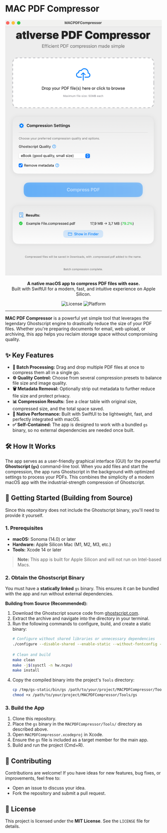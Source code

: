 # MAC PDF Compressor

<p align="center">
  <img src="MAC-Compressor.png" alt="MAC PDF Compressor Screenshot" width="600"/>
</p>

<p align="center">
  <strong>A native macOS app to compress PDF files with ease.</strong>
  <br />
  Built with SwiftUI for a modern, fast, and intuitive experience on Apple Silicon.
</p>

<p align="center">
  <img alt="License" src="https://img.shields.io/badge/License-MIT-blue.svg"/>
  <img alt="Platform" src="https://img.shields.io/badge/Platform-macOS (Apple Silicon)-orange"/>
</p>

---

**MAC PDF Compressor** is a powerful yet simple tool that leverages the legendary Ghostscript engine to drastically reduce the size of your PDF files. Whether you're preparing documents for email, web upload, or archiving, this app helps you reclaim storage space without compromising quality.

## ✨ Key Features

-   **📂 Batch Processing:** Drag and drop multiple PDF files at once to compress them all in a single go.
-   **⚙️ Quality Control:** Choose from several compression presets to balance file size and image quality.
-   **🗑️ Metadata Removal:** Optionally strip out metadata to further reduce file size and protect privacy.
-   **📊 Compression Results:** See a clear table with original size, compressed size, and the total space saved.
-   **🚀 Native Performance:** Built with SwiftUI to be lightweight, fast, and perfectly integrated with macOS.
-   **✅ Self-Contained:** The app is designed to work with a bundled `gs` binary, so no external dependencies are needed once built.

## 🛠️ How It Works

The app serves as a user-friendly graphical interface (GUI) for the powerful **Ghostscript (`gs`)** command-line tool. When you add files and start the compression, the app runs Ghostscript in the background with optimized settings to process your PDFs. This combines the simplicity of a modern macOS app with the industrial-strength compression of Ghostscript.

## 🚀 Getting Started (Building from Source)

Since this repository does not include the Ghostscript binary, you'll need to provide it yourself.

### 1. Prerequisites

-   **macOS:** Sonoma (14.0) or later
-   **Hardware:** Apple Silicon Mac (M1, M2, M3, etc.)
-   **Tools:** Xcode 14 or later

> **Note:** This app is built for Apple Silicon and will not run on Intel-based Macs.

### 2. Obtain the Ghostscript Binary

You must have a **statically linked** `gs` binary. This ensures it can be bundled with the app and run without external dependencies.

**Building from Source (Recommended):**
1.  Download the Ghostscript source code from [ghostscript.com](https://ghostscript.com/download/gsdnld.html).
2.  Extract the archive and navigate into the directory in your terminal.
3.  Run the following commands to configure, build, and create a static binary:
    ```sh
    # Configure without shared libraries or unnecessary dependencies
    ./configure --disable-shared --enable-static --without-fontconfig --without-freetype --without-libidn --prefix=/tmp/gs-static

    # Clean and build
    make clean
    make -j$(sysctl -n hw.ncpu)
    make install
    ```
4.  Copy the compiled binary into the project's `Tools` directory:
    ```sh
    cp /tmp/gs-static/bin/gs /path/to/your/project/MACPDFCompressor/Tools/gs
    chmod +x /path/to/your/project/MACPDFCompressor/Tools/gs
    ```

### 3. Build the App

1.  Clone this repository.
2.  Place the `gs` binary in the `MACPDFCompressor/Tools/` directory as described above.
3.  Open `MACPDFCompressor.xcodeproj` in Xcode.
4.  Ensure the `gs` file is included as a target member for the main app.
5.  Build and run the project (Cmd+R).

## 🤝 Contributing

Contributions are welcome! If you have ideas for new features, bug fixes, or improvements, feel free to:
-   Open an issue to discuss your idea.
-   Fork the repository and submit a pull request.

## 📄 License

This project is licensed under the **MIT License**. See the `LICENSE` file for details.
